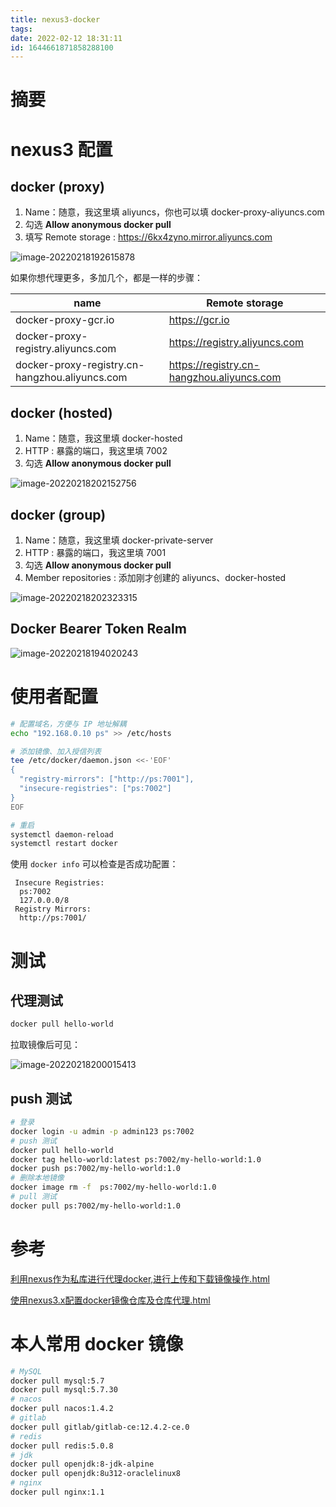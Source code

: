 ```yaml
---
title: nexus3-docker
tags: 
date: 2022-02-12 18:31:11
id: 1644661871858288100
---
```

# 摘要

# nexus3 配置

## docker (proxy)

1. Name：随意，我这里填 aliyuncs，你也可以填 docker-proxy-aliyuncs.com
2. 勾选 **Allow anonymous docker pull** 
3. 填写 Remote storage : https://6kx4zyno.mirror.aliyuncs.com

![image-20220218192615878](assets/images/image-20220218192615878.png)

如果你想代理更多，多加几个，都是一样的步骤：

| name                                           | Remote storage                            |
| ---------------------------------------------- | ----------------------------------------- |
| docker-proxy-gcr.io                            | https://gcr.io                            |
| docker-proxy-registry.aliyuncs.com             | https://registry.aliyuncs.com             |
| docker-proxy-registry.cn-hangzhou.aliyuncs.com | https://registry.cn-hangzhou.aliyuncs.com |

## docker (hosted)

1. Name：随意，我这里填 docker-hosted
2. HTTP : 暴露的端口，我这里填 7002
3. 勾选 **Allow anonymous docker pull** 

![image-20220218202152756](assets/images/image-20220218202152756.png)

## docker (group)

1. Name：随意，我这里填 docker-private-server
2. HTTP : 暴露的端口，我这里填 7001
3. 勾选 **Allow anonymous docker pull** 
4. Member repositories : 添加刚才创建的 aliyuncs、docker-hosted 

![image-20220218202323315](assets/images/image-20220218202323315.png)

## Docker Bearer Token Realm

![image-20220218194020243](assets/images/image-20220218194020243.png)

# 使用者配置

```sh
# 配置域名，方便与 IP 地址解耦
echo "192.168.0.10 ps" >> /etc/hosts

# 添加镜像、加入授信列表
tee /etc/docker/daemon.json <<-'EOF'
{
  "registry-mirrors": ["http://ps:7001"],
  "insecure-registries": ["ps:7002"]
}
EOF

# 重启
systemctl daemon-reload
systemctl restart docker
```

使用 `docker info` 可以检查是否成功配置：

```
 Insecure Registries:
  ps:7002
  127.0.0.0/8
 Registry Mirrors:
  http://ps:7001/
```

# 测试

## 代理测试

```sh
docker pull hello-world
```

拉取镜像后可见：

![image-20220218200015413](assets/images/image-20220218200015413.png)

## push 测试

```sh
# 登录 
docker login -u admin -p admin123 ps:7002
# push 测试
docker pull hello-world
docker tag hello-world:latest ps:7002/my-hello-world:1.0
docker push ps:7002/my-hello-world:1.0
# 删除本地镜像
docker image rm -f  ps:7002/my-hello-world:1.0
# pull 测试
docker pull ps:7002/my-hello-world:1.0
```

# 参考

 [利用nexus作为私库进行代理docker,进行上传和下载镜像操作.html](assets\references\利用nexus作为私库进行代理docker,进行上传和下载镜像操作.html) 

 [使用nexus3.x配置docker镜像仓库及仓库代理.html](assets\references\使用nexus3.x配置docker镜像仓库及仓库代理.html) 





# 本人常用 docker 镜像

```sh
# MySQL
docker pull mysql:5.7
docker pull mysql:5.7.30
# nacos
docker pull nacos:1.4.2
# gitlab
docker pull gitlab/gitlab-ce:12.4.2-ce.0
# redis
docker pull redis:5.0.8
# jdk
docker pull openjdk:8-jdk-alpine
docker pull openjdk:8u312-oraclelinux8
# nginx 
docker pull nginx:1.1
```





